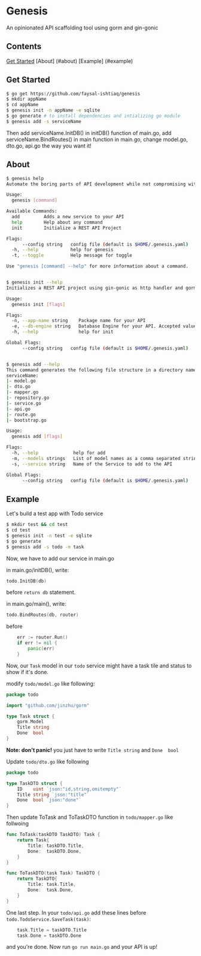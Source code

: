 # Genesis

An opinionated API scaffolding tool using gorm and gin-gonic

## Contents
[Get Started](#get-started)
[About] (#about)
[Example] (#example)


## Get Started
```bash
$ go get https://github.com/faysal-ishtiaq/genesis
$ mkdir appName
$ cd appName
$ genesis init -n appName -e sqlite
$ go generate # to install dependencies and intializing go module
$ genesis add -s serviceName
```

Then add serviceName.InitDB() in initDB() function of main.go, add serviceName.BindRoutes() in main function in main.go, change model.go, dto.go, api.go the way you want it!

## About
```bash
$ genesis help
Automate the boring parts of API development while not compromising with quality and scalability.

Usage:
  genesis [command]

Available Commands:
  add         Adds a new service to your API
  help        Help about any command
  init        Initialize a REST API Project

Flags:
      --config string   config file (default is $HOME/.genesis.yaml)
  -h, --help            help for genesis
  -t, --toggle          Help message for toggle

Use "genesis [command] --help" for more information about a command.


$ genesis init --help
Initializes a REST API project using gin-gonic as http handler and gorm as orm.

Usage:
  genesis init [flags]

Flags:
  -n, --app-name string    Package name for your API
  -e, --db-engine string   Database Engine for your API. Accepted values are - mysql, pgsql, mssql, sqlite (default "mysql")
  -h, --help               help for init

Global Flags:
      --config string   config file (default is $HOME/.genesis.yaml)


$ genesis add --help
This command generates the following file structure in a directory named after your service name.
serviceName:
|- model.go
|- dto.go
|- mapper.go
|- repository.go
|- service.go
|- api.go
|- route.go
|- bootstrap.go

Usage:
  genesis add [flags]

Flags:
  -h, --help             help for add
  -m, --models strings   List of model names as a comma separated string. Model names will be converted to title case
  -s, --service string   Name of the Service to add to the API

Global Flags:
      --config string   config file (default is $HOME/.genesis.yaml)

```

## Example
Let's build a test app with Todo service

```bash
$ mkdir test && cd test
$ cd test
$ genesis init -n test -e sqlite
$ go generate
$ genesis add -s todo -m task
```

Now, we have to add our service in main.go

in main.go/initDB(), write:
```go
todo.InitDB(db)
```
before `return db` statement.

in main.go/main(), write:
```go
todo.BindRoutes(db, router)
```
before 
```go
	err := router.Run()
	if err != nil {
		panic(err)
    }
```
    
Now, our `Task` model in our `todo` service might have a task tile and status to show if it's done.

modify `todo/model.go` like following:

```go
package todo

import "github.com/jinzhu/gorm"

type Task struct {
	gorm.Model
	Title string
	Done  bool
}
```
<b>Note: don't panic!</b> you just have to write `Title string` and	`Done  bool`

Update `todo/dto.go` like following

```go
package todo

type TaskDTO struct {
	ID    uint `json:"id,string,omitempty"`
	Title string `json:"title"`
	Done  bool `json:"done"`
}
```

Then update ToTask and ToTaskDTO function in `todo/mapper.go` like follwoing
```go
func ToTask(taskDTO TaskDTO) Task {
	return Task{
		Title: taskDTO.Title,
		Done:  taskDTO.Done,
	}
}

func ToTaskDTO(task Task) TaskDTO {
	return TaskDTO{
		Title: task.Title,
		Done:  task.Done,
	}
}
```

One last step. In your `todo/api.go` add these lines before `todo.TodoService.SaveTask(task)`:
```go
	task.Title = taskDTO.Title
	task.Done = taskDTO.Done
```

and you're done. Now run `go run main.go` and your API is up!